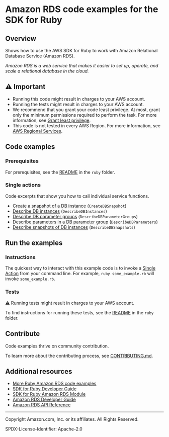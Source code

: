 <!--Generated by WRITEME on 2023-05-18 22:38:29.552540 (UTC)-->
# Amazon RDS code examples for the SDK for Ruby

## Overview

Shows how to use the AWS SDK for Ruby to work with Amazon Relational Database Service (Amazon RDS).

<!--custom.overview.start-->
<!--custom.overview.end-->

*Amazon RDS is a web service that makes it easier to set up, operate, and scale a relational database in the cloud.*

## ⚠ Important

* Running this code might result in charges to your AWS account.
* Running the tests might result in charges to your AWS account.
* We recommend that you grant your code least privilege. At most, grant only the minimum permissions required to perform the task. For more information, see [Grant least privilege](https://docs.aws.amazon.com/IAM/latest/UserGuide/best-practices.html#grant-least-privilege).
* This code is not tested in every AWS Region. For more information, see [AWS Regional Services](https://aws.amazon.com/about-aws/global-infrastructure/regional-product-services).

<!--custom.important.start-->
<!--custom.important.end-->

## Code examples

### Prerequisites

For prerequisites, see the [README](../../README.md#Prerequisites) in the `ruby` folder.


<!--custom.prerequisites.start-->
<!--custom.prerequisites.end-->

### Single actions

Code excerpts that show you how to call individual service functions.

* [Create a snapshot of a DB instance](create_snapshot.rb#L4) (`CreateDBSnapshot`)
* [Describe DB instances](list_instances.rb#L4) (`DescribeDBInstances`)
* [Describe DB parameter groups](list_parameter_groups.rb#L4) (`DescribeDBParameterGroups`)
* [Describe parameters in a DB parameter group](list_parameter_groups.rb#L4) (`DescribeDBParameters`)
* [Describe snapshots of DB instances](list_instance_snapshots.rb#L6) (`DescribeDBSnapshots`)

## Run the examples

### Instructions

<!--custom.instructions.start-->
The quickest way to interact with this example code is to invoke a [Single Action](#single-actions) from your command line. For example, `ruby some_example.rb` will invoke `some_example.rb`.
<!--custom.instructions.end-->



### Tests

⚠ Running tests might result in charges to your AWS account.


To find instructions for running these tests, see the [README](../../README.md#Tests)
in the `ruby` folder.



<!--custom.tests.start-->

## Contribute
Code examples thrive on community contribution.

To learn more about the contributing process, see [CONTRIBUTING.md](../../../CONTRIBUTING.md).
<!--custom.tests.end-->

## Additional resources

<!--custom.resources.start-->
* [More Ruby Amazon RDS code examples](https://docs.aws.amazon.com/sdk-for-ruby/v3/developer-guide/ruby_rds_code_examples.html)
* [SDK for Ruby Developer Guide](https://aws.amazon.com/developer/language/ruby/)
* [SDK for Ruby Amazon RDS Module](https://docs.aws.amazon.com/sdk-for-ruby/v3/api/Aws/RDS.html)
* [Amazon RDS Developer Guide](https://docs.aws.amazon.com/AmazonRDS/latest/UserGuide/Welcome.html)
* [Amazon RDS API Reference](https://docs.aws.amazon.com/AmazonRDS/latest/APIReference/Welcome.html)
<!--custom.resources.end-->

---

Copyright Amazon.com, Inc. or its affiliates. All Rights Reserved.

SPDX-License-Identifier: Apache-2.0
